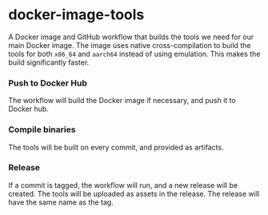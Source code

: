 # docker-image-tools

A Docker image and GitHub workflow that builds the tools we need for our main Docker image.
The image uses native cross-compilation to build the tools for both `x86_64` and `aarch64` instead of using emulation. This makes the build significantly faster.

### Push to Docker Hub
The workflow will build the Docker image if necessary, and push it to Docker hub.

### Compile binaries
The tools will be built on every commit, and provided as artifacts.

### Release
If a commit is tagged, the workflow will run, and a new release will be created. The tools will be uploaded as assets in the release. The release will have the same name as the tag.
